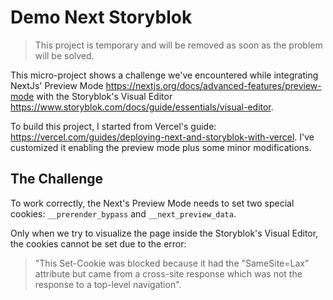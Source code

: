 # Demo Next Storyblok

> This project is temporary and will be removed as soon as the problem will be solved.

This micro-project shows a challenge we've encountered while integrating NextJs' Preview Mode https://nextjs.org/docs/advanced-features/preview-mode with the Storyblok's Visual Editor https://www.storyblok.com/docs/guide/essentials/visual-editor.

To build this project, I started from Vercel's guide: https://vercel.com/guides/deploying-next-and-storyblok-with-vercel. I've customized it enabling the preview mode plus some minor modifications.

## The Challenge

To work correctly, the Next's Preview Mode needs to set two special cookies: `__prerender_bypass` and `__next_preview_data`.

Only when we try to visualize the page inside the Storyblok's Visual Editor, the cookies cannot be set due to the error:

> "This Set-Cookie was blocked because it had the "SameSite=Lax" attribute but came from a cross-site response which was not the response to a top-level navigation".
